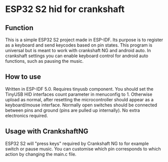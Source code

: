 # ESP32 S2 hid for crankshaft

## Function

This is a simple ESP32 S2 project made in ESP-IDF. Its purpose is to register as a keyboard and send keycodes based on pin states. This program is universal but is meant to work with crankshaft NG and android auto. In crankshaft settings you can enable keyboard control for android auto functions, such as pausing the music.

## How to use
Written in ESP-IDF 5.0. Requires tinyusb component. You should set the TinyUSB HID interfaces count parameter in menuconfig to 1. Otherwise upload as normal, after resetting the microcontroller should appear as a keyboard/mouse interface. Normally open switches should be connected between pins and ground (pins are pulled up internally). No extra electronics required.

## Usage with CrankshaftNG
 
ESP32 S2 will "press keys" required by Crankshaft NG to for example switch or pause music. You can customise which pin corresponds to which action by changing the main.c file. 
